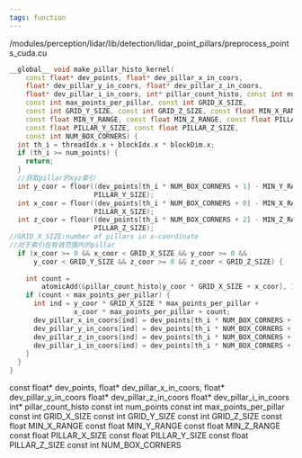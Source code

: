 ```yaml
---
tags: function
---
```

/modules/perception/lidar/lib/detection/lidar_point_pillars/preprocess_points_cuda.cu
```cpp
__global__ void make_pillar_histo_kernel(
    const float* dev_points, float* dev_pillar_x_in_coors,
    float* dev_pillar_y_in_coors, float* dev_pillar_z_in_coors,
    float* dev_pillar_i_in_coors, int* pillar_count_histo, const int num_points,
    const int max_points_per_pillar, const int GRID_X_SIZE,
    const int GRID_Y_SIZE, const int GRID_Z_SIZE, const float MIN_X_RANGE,
    const float MIN_Y_RANGE, const float MIN_Z_RANGE, const float PILLAR_X_SIZE,
    const float PILLAR_Y_SIZE, const float PILLAR_Z_SIZE,
    const int NUM_BOX_CORNERS) {
  int th_i = threadIdx.x + blockIdx.x * blockDim.x;
  if (th_i >= num_points) {
    return;
  }
  //获取pillar的xyz索引
  int y_coor = floor((dev_points[th_i * NUM_BOX_CORNERS + 1] - MIN_Y_RANGE) /
                     PILLAR_Y_SIZE);
  int x_coor = floor((dev_points[th_i * NUM_BOX_CORNERS + 0] - MIN_X_RANGE) /
                     PILLAR_X_SIZE);
  int z_coor = floor((dev_points[th_i * NUM_BOX_CORNERS + 2] - MIN_Z_RANGE) /
                     PILLAR_Z_SIZE);
//GRID_X_SIZE:number of pillars in x-coordinate
//对于索引在有效范围内的pillar
  if (x_coor >= 0 && x_coor < GRID_X_SIZE && y_coor >= 0 &&
      y_coor < GRID_Y_SIZE && z_coor >= 0 && z_coor < GRID_Z_SIZE) {
    
    int count =
        atomicAdd(&pillar_count_histo[y_coor * GRID_X_SIZE + x_coor], 1);
    if (count < max_points_per_pillar) {
      int ind = y_coor * GRID_X_SIZE * max_points_per_pillar +
                x_coor * max_points_per_pillar + count;
      dev_pillar_x_in_coors[ind] = dev_points[th_i * NUM_BOX_CORNERS + 0];
      dev_pillar_y_in_coors[ind] = dev_points[th_i * NUM_BOX_CORNERS + 1];
      dev_pillar_z_in_coors[ind] = dev_points[th_i * NUM_BOX_CORNERS + 2];
      dev_pillar_i_in_coors[ind] = dev_points[th_i * NUM_BOX_CORNERS + 3];
    }
  }
}

```

const float* dev_points,
float* dev_pillar_x_in_coors,
float* dev_pillar_y_in_coors
float* dev_pillar_z_in_coors
float* dev_pillar_i_in_coors
int* pillar_count_histo
const int num_points
const int max_points_per_pillar
const int GRID_X_SIZE
const int GRID_Y_SIZE
const int GRID_Z_SIZE
const float MIN_X_RANGE
const float MIN_Y_RANGE
const float MIN_Z_RANGE
const float PILLAR_X_SIZE
const float PILLAR_Y_SIZE
const float PILLAR_Z_SIZE
const int NUM_BOX_CORNERS